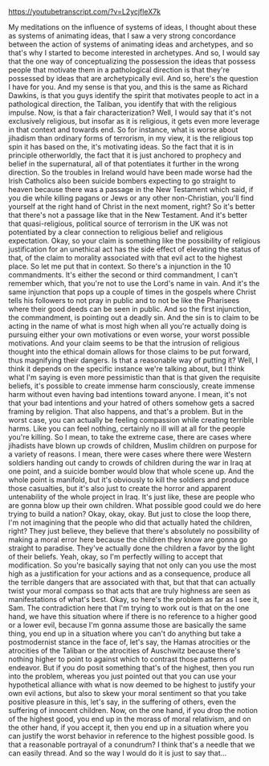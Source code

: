 https://youtubetranscript.com/?v=L2ycjfleX7k

 My meditations on the influence of systems of ideas, I thought about these as systems of animating ideas, that I saw a very strong concordance between the action of systems of animating ideas and archetypes, and so that's why I started to become interested in archetypes. And so, I would say that the one way of conceptualizing the possession the ideas that possess people that motivate them in a pathological direction is that they're possessed by ideas that are archetypically evil. And so, here's the question I have for you. And my sense is that you, and this is the same as Richard Dawkins, is that you guys identify the spirit that motivates people to act in a pathological direction, the Taliban, you identify that with the religious impulse. Now, is that a fair characterization? Well, I would say that it's not exclusively religious, but insofar as it is religious, it gets even more leverage in that context and towards end. So for instance, what is worse about jihadism than ordinary forms of terrorism, in my view, it is the religious top spin it has based on the, it's motivating ideas. So the fact that it is in principle otherworldly, the fact that it is just anchored to prophecy and belief in the supernatural, all of that potentiates it further in the wrong direction. So the troubles in Ireland would have been made worse had the Irish Catholics also been suicide bombers expecting to go straight to heaven because there was a passage in the New Testament which said, if you die while killing pagans or Jews or any other non-Christian, you'll find yourself at the right hand of Christ in the next moment, right? So it's better that there's not a passage like that in the New Testament. And it's better that quasi-religious, political source of terrorism in the UK was not potentiated by a clear connection to religious belief and religious expectation. Okay, so your claim is something like the possibility of religious justification for an unethical act has the side effect of elevating the status of that, of the claim to morality associated with that evil act to the highest place. So let me put that in context. So there's a injunction in the 10 commandments. It's either the second or third commandment, I can't remember which, that you're not to use the Lord's name in vain. And it's the same injunction that pops up a couple of times in the gospels where Christ tells his followers to not pray in public and to not be like the Pharisees where their good deeds can be seen in public. And so the first injunction, the commandment, is pointing out a deadly sin. And the sin is to claim to be acting in the name of what is most high when all you're actually doing is pursuing either your own motivations or even worse, your worst possible motivations. And your claim seems to be that the intrusion of religious thought into the ethical domain allows for those claims to be put forward, thus magnifying their dangers. Is that a reasonable way of putting it? Well, I think it depends on the specific instance we're talking about, but I think what I'm saying is even more pessimistic than that is that given the requisite beliefs, it's possible to create immense harm consciously, create immense harm without even having bad intentions toward anyone. I mean, it's not that your bad intentions and your hatred of others somehow gets a sacred framing by religion. That also happens, and that's a problem. But in the worst case, you can actually be feeling compassion while creating terrible harms. Like you can feel nothing, certainly no ill will at all for the people you're killing. So I mean, to take the extreme case, there are cases where jihadists have blown up crowds of children, Muslim children on purpose for a variety of reasons. I mean, there were cases where there were Western soldiers handing out candy to crowds of children during the war in Iraq at one point, and a suicide bomber would blow that whole scene up. And the whole point is manifold, but it's obviously to kill the soldiers and produce those casualties, but it's also just to create the horror and apparent untenability of the whole project in Iraq. It's just like, these are people who are gonna blow up their own children. What possible good could we do here trying to build a nation? Okay, okay, okay. But just to close the loop there, I'm not imagining that the people who did that actually hated the children, right? They just believe, they believe that there's absolutely no possibility of making a moral error here because the children they know are gonna go straight to paradise. They've actually done the children a favor by the light of their beliefs. Yeah, okay, so I'm perfectly willing to accept that modification. So you're basically saying that not only can you use the most high as a justification for your actions and as a consequence, produce all the terrible dangers that are associated with that, but that that can actually twist your moral compass so that acts that are truly highness are seen as manifestations of what's best. Okay, so here's the problem as far as I see it, Sam. The contradiction here that I'm trying to work out is that on the one hand, we have this situation where if there is no reference to a higher good or a lower evil, because I'm gonna assume those are basically the same thing, you end up in a situation where you can't do anything but take a postmodernist stance in the face of, let's say, the Hamas atrocities or the atrocities of the Taliban or the atrocities of Auschwitz because there's nothing higher to point to against which to contrast those patterns of endeavor. But if you do posit something that's of the highest, then you run into the problem, whereas you just pointed out that you can use your hypothetical alliance with what is now deemed to be highest to justify your own evil actions, but also to skew your moral sentiment so that you take positive pleasure in this, let's say, in the suffering of others, even the suffering of innocent children. Now, on the one hand, if you drop the notion of the highest good, you end up in the morass of moral relativism, and on the other hand, if you accept it, then you end up in a situation where you can justify the worst behavior in reference to the highest possible good. Is that a reasonable portrayal of a conundrum? I think that's a needle that we can easily thread. And so the way I would do it is just to say that...